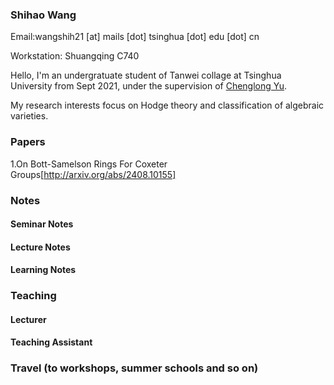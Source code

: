 ### Shihao Wang

Email:wangshih21 [at] mails [dot] tsinghua [dot] edu [dot] cn

Workstation: Shuangqing C740

Hello, I'm an undergratuate student of Tanwei collage at Tsinghua University from Sept 2021, under the supervision of [Chenglong Yu](https://chenglongyu.github.io/). 

My research interests focus on Hodge theory and classification of algebraic varieties.

### Papers

1.On Bott-Samelson Rings For Coxeter Groups[http://arxiv.org/abs/2408.10155]


### Notes
#### Seminar Notes


#### Lecture Notes


#### Learning Notes


### Teaching
#### Lecturer

#### Teaching Assistant
   
   
### Travel (to workshops, summer schools and so on)
